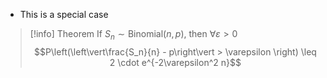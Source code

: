 - This is a special case

>[!info] Theorem
>If $S_n \sim \text{Binomial}(n,p)$, then $\forall \varepsilon > 0$
>$$P\left(\left\vert\frac{S_n}{n} - p\right\vert > \varepsilon \right) \leq 2 \cdot e^{-2\varepsilon^2 n}$$

